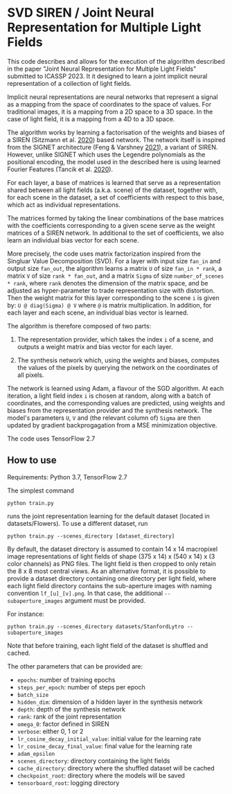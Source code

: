 # SVD SIREN / Joint Neural Representation for Multiple Light Fields

This code describes and allows for the execution of the algorithm described in the paper "Joint Neural Representation for Multiple Light Fields" submitted to ICASSP 2023.
It it designed to learn a joint implicit neural representation of a collection of light fields.

Implicit neural representations are neural networks that represent a signal as a mapping from the space of coordinates to the space of values. For traditional images, it is a mapping from a 2D space to a 3D space. In the case of light field, it is a mapping from a 4D to a 3D space.

The algorithm works by learning a factorisation of the weights and biases of a SIREN (Sitzmann et al. [2020](https://dl.acm.org/doi/10.5555/3495724.3496350)) based network. The network itself is inspired from the SIGNET architecture (Feng & Varshney [2021](https://ieeexplore.ieee.org/document/9710101)), a variant of SIREN. However, unlike SIGNET which uses the Legendre polynomials as the positional encoding, the model used in the described here is using learned Fourier Features (Tancik et al. [2020](https://bmild.github.io/fourfeat/)).

For each layer, a base of matrices is learned that serve as a representation shared between all light fields (a.k.a. scene) of the dataset, together with, for each scene in the dataset, a set of coefficients with respect to this base, which act as individual representations. 

The matrices formed by taking the linear combinations of the base matrices with the coefficients corresponding to a given scene serve as the weight matrices of a SIREN network.
In additional to the set of coefficients, we also learn an individual bias vector for each scene.

More precisely, the code uses matrix factorization inspired from the Singluar Value Decomposition (SVD). For a layer with input size `fan_in` and output size `fan_out`, the algorithm learns a matrix `U` of size `fan_in * rank`, a matrix `V` of size `rank * fan_out`, and a matrix `Sigma` of size `number_of_scenes * rank`, where `rank` denotes the dimension of the matrix space, and be adjusted as hyper-parameter to trade representation size with distortion. Then the weight matrix for this layer corresponding to the scene `i` is given by: `U @ diag(Sigma) @ V` where `@` is matrix multiplication. In addition, for each layer and each scene, an individual bias vector is learned.

The algorithm is therefore composed of two parts:

1. The representation provider, which takes the index `i` of a scene, and outputs a weight matrix and bias vector for each layer. 

2. The synthesis network which, using the weights and biases, computes the values of the pixels by querying the network on the coordinates of all pixels.

The network is learned using Adam, a flavour of the SGD algorithm. At each iteration, a light field index `i` is chosen at random, along with a batch of coordinates, and the corresponding values are predicted, using weights and biases from the representation provider and the synthesis network. The model's parameters `U`, `V` and (the relevant column of) `Sigma` are then updated by gradient backprogagation from a MSE minimization objective.

The code uses TensorFlow 2.7

## How to use

Requirements: Python 3.7, TensorFlow 2.7

The simplest command

```python train.py```

runs the joint representation learning for the default dataset (located in datasets/Flowers). To use a different dataset, run 

```python train.py --scenes_directory [dataset_directory]```

By default, the dataset directory is assumed to contain 14 x 14 macropixel image representations of light fields of shape (375 x 14) x (540 x 14) x (3 color channels) as PNG files. The light field is then cropped to only retain the 8 x 8 most central views. As an alternative format, it is possible to provide a dataset directory containing one directory per light field, where each light field directory contains the sub-aperture images with naming convention `lf_[u]_[v].png`. In that case, the additional `--subaperture_images` argument must be provided.

For instance:

```python train.py --scenes_directory datasets/StanfordLytro --subaperture_images```

Note that before training, each light field of the dataset is shuffled and cached.

The other parameters that can be provided are:
- `epochs`: number of training epochs
- `steps_per_epoch`: number of steps per epoch
- `batch_size`
- `hidden_dim`: dimension of a hidden layer in the synthesis network
- `depth`: depth of the synthesis network
- `rank`: rank of the joint representation
- `omega_0`: factor defined in SIREN
- `verbose`: either 0, 1 or 2
- `lr_cosine_decay_initial_value`: initial value for the learning rate
- `lr_cosine_decay_final_value`: final value for the learning rate
- `adam_epsilon`
- `scenes_directory`: directory containing the light fields
- `cache_directory`: directory where the shuffled dataset will be cached
- `checkpoint_root`: directory where the models will be saved
- `tensorboard_root`: logging directory


